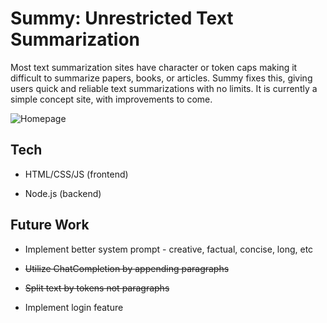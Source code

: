 # Summy: Unrestricted Text Summarization

Most text summarization sites have character or token caps making it difficult to summarize papers, books, or articles. Summy fixes this, giving users quick and reliable text summarizations with no limits. It is currently a simple concept site, with improvements to come.

  

![Homepage](https://imgur.com/HysAH1t.png)

  

## Tech

- HTML/CSS/JS (frontend)

- Node.js (backend)

  

## Future Work

- Implement better system prompt - creative, factual, concise, long, etc

- <del>Utilize ChatCompletion by appending paragraphs<del>

- <del>Split text by tokens not paragraphs<del>

- Implement login feature
